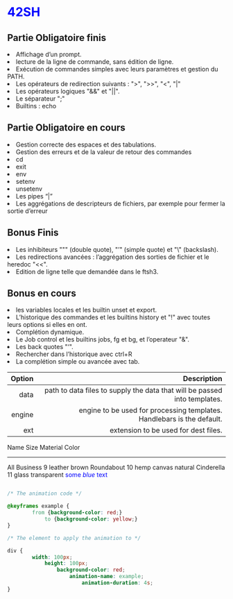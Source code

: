 <!DOCTYPE html>

<html>
<head>
	<meta charset="utf-8" />
	<style>
		h1
		{
			color: blue;
		}
	</style>
		<h1 color:blue>42SH</h1>
</head>
<body>
<h2 margin-left:42px>Partie Obligatoire finis</h2>
<li>Affichage d’un prompt.</li>
<li>lecture de la ligne de commande, sans édition de ligne.</li>
<li>Exécution de commandes simples avec leurs paramètres et gestion du PATH.</li>
<li>Les opérateurs de redirection suivants : ">", ">>", "<", "|"</li>
<li>Les opérateurs logiques "&&" et "||".</li>
<li>Le séparateur ";"</li>
<li>Builtins : echo</li>

<h2>Partie Obligatoire en cours</h2>
<li>Gestion correcte des espaces et des tabulations.</li>
<li>Gestion des erreurs et de la valeur de retour des commandes</li>
<li>cd</li>
<li>exit</li>
<li>env</li>
<li>setenv</li>
<li>unsetenv</li>
<li>Les pipes “|”</li>
<li>Les aggrégations de descripteurs de fichiers, par exemple pour fermer la sortie
d’erreur</li>

<h2>Bonus Finis</h2>
<li>Les inhibiteurs """ (double quote), "’" (simple quote) et "\" (backslash).</li>
<li>Les redirections avancées : l’aggrégation des sorties de fichier et le heredoc "<<".</li>
<li>Edition de ligne telle que demandée dans le ftsh3.</li>

<h2>Bonus en cours</h2>
<li>les variables locales et les builtin unset et export.</li>
<li>L’historique des commandes et les builtins history et "!" avec toutes leurs options
si elles en ont.</li>
<li>Complétion dynamique.</li>
<li>Le Job control et les builtins jobs, fg et bg, et l’operateur "&".</li>
<li>Les back quotes "‘".</li>
<li>Rechercher dans l’historique avec ctrl+R</li>
<li>La complétion simple ou avancée avec tab.</li>
</body>
</html>

| Option | Description |
| ------:| -----------:|
| data   | path to data files to supply the data that will be passed into templates. |
| engine | engine to be used for processing templates. Handlebars is the default. |
| ext    | extension to be used for dest files. |

Name           Size  Material      Color
------------- -----  ------------  ------------
All Business      9  leather       brown
Roundabout       10  hemp canvas   natural
Cinderella       11  glass         transparent
<span style="color:blue">some *blue* text</span>
```css

/* The animation code */

@keyframes example {
	    from {background-color: red;}
		    to {background-color: yellow;}
}

/* The element to apply the animation to */

div {
	    width: 100px;
		    height: 100px;
			    background-color: red;
				    animation-name: example;
					    animation-duration: 4s;
} 
```
